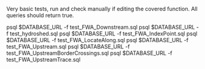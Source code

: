 Very basic tests, run and check manually if editing the covered function.
All queries should return true.

psql $DATABASE_URL -f test_FWA_Downstream.sql
psql $DATABASE_URL -f test_hydroshed.sql
psql $DATABASE_URL -f test_FWA_IndexPoint.sql
psql $DATABASE_URL -f test_FWA_LocateAlong.sql
psql $DATABASE_URL -f test_FWA_Upstream.sql
psql $DATABASE_URL -f test_FWA_UpstreamBorderCrossings.sql
psql $DATABASE_URL -f test_FWA_UpstreamTrace.sql
